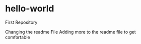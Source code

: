 # hello-world
First Repository


Changing the readme File
Adding more to the readme file to get comfortable
